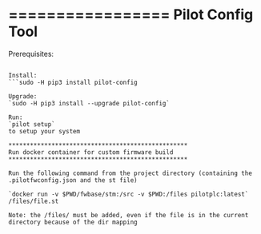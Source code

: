 =================
Pilot Config Tool
=================

Prerequisites:
```sudo apt-get install libssl-dev libffi-dev

Install:
```sudo -H pip3 install pilot-config

Upgrade:
`sudo -H pip3 install --upgrade pilot-config`

Run:
`pilot setup`
to setup your system

**************************************************
Run docker container for custom firmware build
**************************************************

Run the following command from the project directory (containing the .pilotfwconfig.json and the st file)

`docker run -v $PWD/fwbase/stm:/src -v $PWD:/files pilotplc:latest` /files/file.st

Note: the /files/ must be added, even if the file is in the current directory because of the dir mapping
